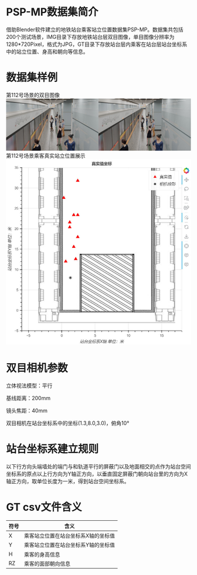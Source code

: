 # PSP-MP数据集简介
借助Blender软件建立的地铁站台乘客站立位置数据集PSP-MP。数据集共包括200个测试场景，IMG目录下存放地铁站台层双目图像，单目图像分辨率为1280*720Pixel，格式为JPG，GT目录下存放站台层内乘客在站台层站台坐标系中的站立位置、身高和朝向等信息。

# 数据集样例
第112号场景的双目图像
![双目图像](https://github.com/yanconggit/PSP-MP/blob/main/IMG/IMG_112.jpg)
第112号场景乘客真实站立位置展示
![乘客站立位置和双目相机在站台上的投影位置](https://github.com/yanconggit/PSP-MP/blob/main/markdown/%E7%9C%9F%E5%AE%9E%E5%80%BC%E5%9D%90%E6%A0%87.jpg)

# 双目相机参数
立体视法模型：平行

基线距离：200mm

镜头焦距：40mm

双目相机在站台坐标系中的坐标(1.3,8.0,3.0)，俯角10°

# 站台坐标系建立规则
以下行方向头端墙处的端门与和轨道平行的屏蔽门以及地面相交的点作为站台空间坐标系的原点以上行方向为Y轴正方向，以垂直固定屏蔽门朝向站台里的方向为X轴正方向，取单位长度为一米，得到站台空间坐标系。

# GT csv文件含义
| 符号 | 含义 |
| ---- |---- |
| X | 乘客站立位置在站台坐标系X轴的坐标值 |
| Y | 乘客站立位置在站台坐标系Y轴的坐标值 |
| H | 乘客的身高信息 |
| RZ | 乘客的面部朝向信息 |




